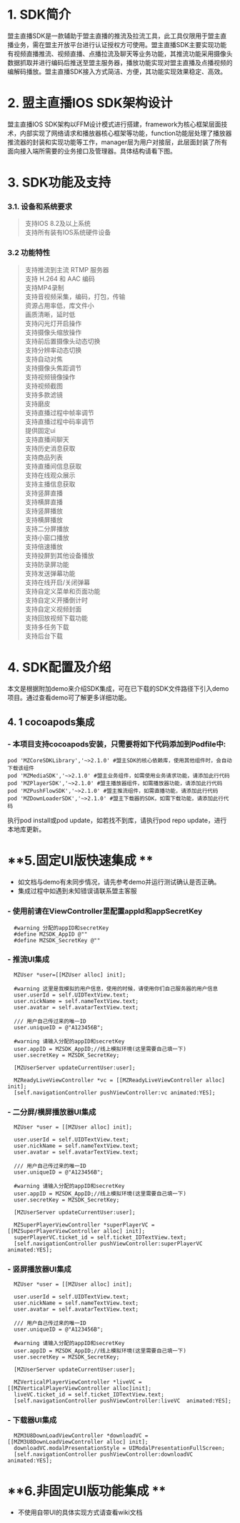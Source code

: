 # 1. SDK简介
盟主直播SDK是一款辅助于盟主直播的推流及拉流工具，此工具仅限用于盟主直播业务，需在盟主开放平台进行认证授权方可使用。盟主直播SDK主要实现功能有视频直播推流、视频直播、点播拉流及聊天等业务功能，其推流功能采用摄像头数据抓取并进行编码后推送至盟主服务器，播放功能实现对盟主直播及点播视频的编解码播放。盟主直播SDK接入方式简洁、方便，其功能实现效果稳定、高效。
# 2. 盟主直播IOS SDK架构设计
盟主直播IOS SDK架构以FFM设计模式进行搭建，framework为核心框架层面技术，内部实现了网络请求和播放器核心框架等功能，function功能层处理了播放器推流器的封装和实现功能等工作，manager层为用户对接层，此层面封装了所有面向接入端所需要的业务接口及管理器。具体结构请看下图。
# 3. SDK功能及支持
###  3.1.  设备和系统要求
> 支持IOS 8.2及以上系统  
支持所有装有IOS系统硬件设备  
###  3.2 功能特性
> 支持推流到主流 RTMP 服务器  
支持 H.264 和 AAC 编码  
支持MP4录制  
支持音视频采集，编码，打包，传输  
资源占用率低，库文件小  
画质清晰，延时低  
支持闪光灯开启操作  
支持摄像头缩放操作  
支持前后置摄像头动态切换  
支持分辨率动态切换  
支持自动对焦  
支持摄像头焦距调节  
支持视频镜像操作  
支持视频截图  
支持多款滤镜  
支持磨皮  
支持直播过程中帧率调节  
支持直播过程中码率调节  
提供固定ui  
支持直播间聊天  
支持历史消息获取  
支持商品列表  
支持直播间信息获取  
支持在线观众展示  
支持主播信息获取  
支持竖屏直播  
支持横屏直播  
支持竖屏播放  
支持横屏播放  
支持二分屏播放  
支持小窗口播放  
支持倍速播放  
支持投屏到其他设备播放  
支持防录屏功能  
支持发送弹幕功能  
支持在线开启/关闭弹幕  
支持自定义菜单和页面功能  
支持自定义开播倒计时  
支持自定义视频封面  
支持回放视频下载功能  
支持多任务下载  
支持后台下载  


# **4. SDK配置及介绍**
本文是根据附加demo来介绍SDK集成，可在已下载的SDK文件路径下引入demo项目。通过查看demo可了解更多详细功能。
## **4. 1 cocoapods集成**
### **- 本项目支持cocoapods安装，只需要将如下代码添加到Podfile中:** 
    pod 'MZCoreSDKLibrary','~>2.1.0' #盟主SDK的核心依赖库，使用其他组件时，会自动下载该组件
    pod 'MZMediaSDK','~>2.1.0' #盟主业务组件，如需使用业务请求功能，请添加此行代码
    pod 'MZPlayerSDK','~>2.1.0' #盟主播放器组件，如需播放器功能，请添加此行代码
    pod 'MZPushFlowSDK','~>2.1.0' #盟主推流组件，如需直播功能，请添加此行代码
    pod 'MZDownLoaderSDK','~>2.1.0' #盟主下载器的SDK，如需下载功能，请添加此行代码
执行pod install或pod update，如若找不到库，请执行pod repo update，进行本地库更新。

# **5.固定UI版快速集成 **
- 如文档与demo有未同步情况，请先参考demo并运行测试确认是否正确。
- 集成过程中如遇到未知错误请联系盟主客服
### **- 使用前请在ViewController里配置appId和appSecretKey**
      #warning 分配的appID和secretKey
      #define MZSDK_AppID @""
      #define MZSDK_SecretKey @""
      
### **- 推流UI集成**
      MZUser *user=[[MZUser alloc] init];

      #warning 这里是我模拟的用户信息，使用的时候，请使用你们自己服务器的用户信息
      user.userId = self.UIDTextView.text;
      user.nickName = self.nameTextView.text;
      user.avatar = self.avatarTextView.text;
          
      /// 用户自己传过来的唯一ID
      user.uniqueID = @"A123456B";
          
      #warning 请输入分配的appID和secretKey
      user.appID = MZSDK_AppID;//线上模拟环境(这里需要自己填一下)
      user.secretKey = MZSDK_SecretKey;

      [MZUserServer updateCurrentUser:user];

      MZReadyLiveViewController *vc = [[MZReadyLiveViewController alloc] init];
      [self.navigationController pushViewController:vc animated:YES];

### **- 二分屏/横屏播放器UI集成**
      MZUser *user = [[MZUser alloc] init];

      user.userId = self.UIDTextView.text;
      user.nickName = self.nameTextView.text;
      user.avatar = self.avatarTextView.text;
      
      /// 用户自己传过来的唯一ID
      user.uniqueID = @"A123456B";

      #warning 请输入分配的appID和secretKey
      user.appID = MZSDK_AppID;//线上模拟环境(这里需要自己填一下)
      user.secretKey = MZSDK_SecretKey;

      [MZUserServer updateCurrentUser:user];

      MZSuperPlayerViewController *superPlayerVC = [[MZSuperPlayerViewController alloc] init];
      superPlayerVC.ticket_id = self.ticket_IDTextView.text;
      [self.navigationController pushViewController:superPlayerVC animated:YES];

### **- 竖屏播放器UI集成**
      MZUser *user = [[MZUser alloc] init];
      
      user.userId = self.UIDTextView.text;
      user.nickName = self.nameTextView.text;
      user.avatar = self.avatarTextView.text;
      
      /// 用户自己传过来的唯一ID
      user.uniqueID = @"A123456B";

      #warning 请输入分配的appID和secretKey
      user.appID = MZSDK_AppID;//线上模拟环境(这里需要自己填一下)
      user.secretKey = MZSDK_SecretKey;

      [MZUserServer updateCurrentUser:user];

      MZVerticalPlayerViewController *liveVC = [[MZVerticalPlayerViewController alloc]init];
      liveVC.ticket_id = self.ticket_IDTextView.text;
      [self.navigationController pushViewController:liveVC  animated:YES];
  
  ### **- 下载器UI集成**
      MZM3U8DownLoadViewController *downloadVC = [[MZM3U8DownLoadViewController alloc] init];
      downloadVC.modalPresentationStyle = UIModalPresentationFullScreen;
      [self.navigationController pushViewController:downloadVC animated:YES];

# **6.非固定UI版功能集成 **
- 不使用自带UI的具体实现方式请查看wiki文档
